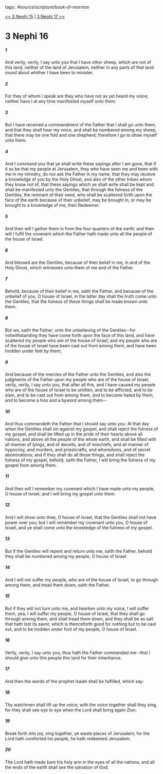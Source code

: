 tags:: #source/scripture/book-of-mormon

[<< 3 Nephi 15](/Book_of_Mormon/11_3_Nephi/3_Nephi_15.md) | [3 Nephi 17 >>](/Book_of_Mormon/11_3_Nephi/3_Nephi_17.md)

# 3 Nephi 16

##### 1

And verily, verily, I say unto you that I have other sheep, which are not of this land, neither of the land of Jerusalem, neither in any parts of that land round about whither I have been to minister.

##### 2

For they of whom I speak are they who have not as yet heard my voice; neither have I at any time manifested myself unto them.

##### 3

But I have received a commandment of the Father that I shall go unto them, and that they shall hear my voice, and shall be numbered among my sheep, that there may be one fold and one shepherd; therefore I go to show myself unto them.

##### 4

And I command you that ye shall write these sayings after I am gone, that if it so be that my people at Jerusalem, they who have seen me and been with me in my ministry, do not ask the Father in my name, that they may receive a knowledge of you by the Holy Ghost, and also of the other tribes whom they know not of, that these sayings which ye shall write shall be kept and shall be manifested unto the Gentiles, that through the fulness of the Gentiles, the remnant of their seed, who shall be scattered forth upon the face of the earth because of their unbelief, may be brought in, or may be brought to a knowledge of me, their Redeemer.

##### 5

And then will I gather them in from the four quarters of the earth; and then will I fulfil the covenant which the Father hath made unto all the people of the house of Israel.

##### 6

And blessed are the Gentiles, because of their belief in me, in and of the Holy Ghost, which witnesses unto them of me and of the Father.

##### 7

Behold, because of their belief in me, saith the Father, and because of the unbelief of you, O house of Israel, in the latter day shall the truth come unto the Gentiles, that the fulness of these things shall be made known unto them.

##### 8

But wo, saith the Father, unto the unbelieving of the Gentiles--for notwithstanding they have come forth upon the face of this land, and have scattered my people who are of the house of Israel; and my people who are of the house of Israel have been cast out from among them, and have been trodden under feet by them;

##### 9

And because of the mercies of the Father unto the Gentiles, and also the judgments of the Father upon my people who are of the house of Israel, verily, verily, I say unto you, that after all this, and I have caused my people who are of the house of Israel to be smitten, and to be afflicted, and to be slain, and to be cast out from among them, and to become hated by them, and to become a hiss and a byword among them--

##### 10

And thus commandeth the Father that I should say unto you: At that day when the Gentiles shall sin against my gospel, and shall reject the fulness of my gospel, and shall be lifted up in the pride of their hearts above all nations, and above all the people of the whole earth, and shall be filled with all manner of lyings, and of deceits, and of mischiefs, and all manner of hypocrisy, and murders, and priestcrafts, and whoredoms, and of secret abominations; and if they shall do all those things, and shall reject the fulness of my gospel, behold, saith the Father, I will bring the fulness of my gospel from among them.

##### 11

And then will I remember my covenant which I have made unto my people, O house of Israel, and I will bring my gospel unto them.

##### 12

And I will show unto thee, O house of Israel, that the Gentiles shall not have power over you; but I will remember my covenant unto you, O house of Israel, and ye shall come unto the knowledge of the fulness of my gospel.

##### 13

But if the Gentiles will repent and return unto me, saith the Father, behold they shall be numbered among my people, O house of Israel.

##### 14

And I will not suffer my people, who are of the house of Israel, to go through among them, and tread them down, saith the Father.

##### 15

But if they will not turn unto me, and hearken unto my voice, I will suffer them, yea, I will suffer my people, O house of Israel, that they shall go through among them, and shall tread them down, and they shall be as salt that hath lost its savor, which is thenceforth good for nothing but to be cast out, and to be trodden under foot of my people, O house of Israel.

##### 16

Verily, verily, I say unto you, thus hath the Father commanded me--that I should give unto this people this land for their inheritance.

##### 17

And then the words of the prophet Isaiah shall be fulfilled, which say:

##### 18

Thy watchmen shall lift up the voice; with the voice together shall they sing, for they shall see eye to eye when the Lord shall bring again Zion.

##### 19

Break forth into joy, sing together, ye waste places of Jerusalem; for the Lord hath comforted his people, he hath redeemed Jerusalem.

##### 20

The Lord hath made bare his holy arm in the eyes of all the nations; and all the ends of the earth shall see the salvation of God.
